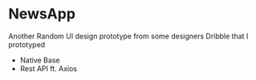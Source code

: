 # NewsApp
Another Random UI design prototype from some designers Dribble that I prototyped

- Native Base
- Rest API ft. Axios
